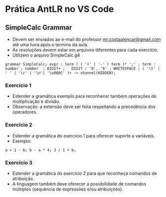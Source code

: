 # Prática AntLR no VS Code
## SimpleCalc Grammar

- Devem ser enviados ao e-mail do professor <mr.costaalencar@gmail.com> até uma hora após o termino da aula.
- As resoluções devem estar em arquivos diferentes para cada exercício.
- Utilizem o arquivo SimpleCalc.g4

``
grammar SimpleCalc;
expr : term ( ( '+' | '-' ) term )* ';' ;
term : number ;
number  : DIGIT+ ;	
DIGIT : '0'..'9' ;
WHITESPACE : ( '\t' | ' ' | '\r' | '\n'| '\u000C' )+ -> channel(HIDDEN);
``

### Exercício 1
- Estender a gramática exemplo para reconhecer também operações de multiplicação e divisão.
- Observação: a extensão deve ser feita respeitando a precedência dos operadores.

### Exercício 2
- Estender a gramática do exercício 1 para oferecer suporte a variáveis.
- Exemplo:

`
a + 1 - b;
b - a * 4;
3 / 1 + b;
`

### Exercício 3
- Estender a gramática do exercício 2 para que reconheça comandos de atribuição.
- A linguagem também deve oferecer a possibilidade de comandos múltiplos (sequência de expressões e/ou atribuições).
